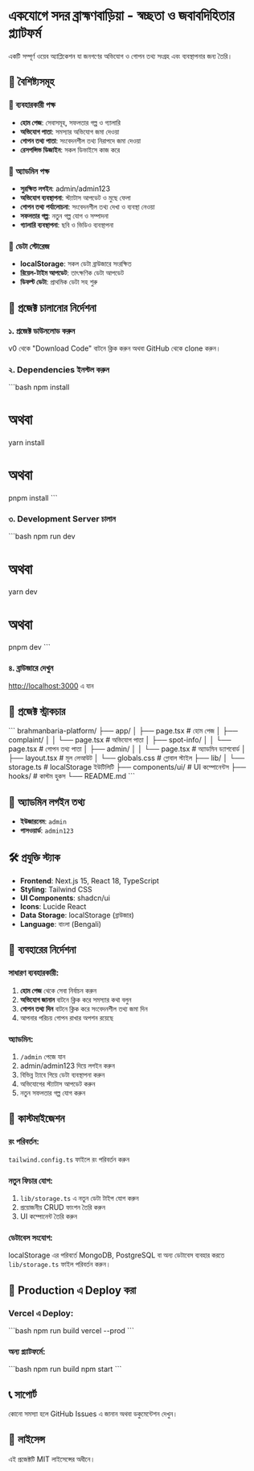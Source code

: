 # একযোগে সদর ব্রাহ্মণবাড়িয়া - স্বচ্ছতা ও জবাবদিহিতার প্ল্যাটফর্ম

একটি সম্পূর্ণ ওয়েব অ্যাপ্লিকেশন যা জনগণের অভিযোগ ও গোপন তথ্য সংগ্রহ এবং ব্যবস্থাপনার জন্য তৈরি।

## 🌟 বৈশিষ্ট্যসমূহ

### 👥 ব্যবহারকারী পক্ষ
- **হোম পেজ**: সেবাসমূহ, সফলতার গল্প ও গ্যালারি
- **অভিযোগ পাতা**: সমস্যার অভিযোগ জমা দেওয়া
- **গোপন তথ্য পাতা**: সংবেদনশীল তথ্য নিরাপদে জমা দেওয়া
- **রেসপন্সিভ ডিজাইন**: সকল ডিভাইসে কাজ করে

### 🔧 অ্যাডমিন পক্ষ
- **সুরক্ষিত লগইন**: admin/admin123
- **অভিযোগ ব্যবস্থাপনা**: স্ট্যাটাস আপডেট ও মুছে ফেলা
- **গোপন তথ্য পর্যালোচনা**: সংবেদনশীল তথ্য দেখা ও ব্যবস্থা নেওয়া
- **সফলতার গল্প**: নতুন গল্প যোগ ও সম্পাদনা
- **গ্যালারি ব্যবস্থাপনা**: ছবি ও ভিডিও ব্যবস্থাপনা

### 💾 ডেটা স্টোরেজ
- **localStorage**: সকল ডেটা ব্রাউজারে সংরক্ষিত
- **রিয়েল-টাইম আপডেট**: তাৎক্ষণিক ডেটা আপডেট
- **ডিফল্ট ডেটা**: প্রাথমিক ডেটা সহ শুরু

## 🚀 প্রজেক্ট চালানোর নির্দেশনা

### ১. প্রজেক্ট ডাউনলোড করুন
v0 থেকে "Download Code" বাটনে ক্লিক করুন অথবা GitHub থেকে clone করুন।

### ২. Dependencies ইনস্টল করুন
\`\`\`bash
npm install
# অথবা
yarn install
# অথবা
pnpm install
\`\`\`

### ৩. Development Server চালান
\`\`\`bash
npm run dev
# অথবা
yarn dev
# অথবা
pnpm dev
\`\`\`

### ৪. ব্রাউজারে দেখুন
[http://localhost:3000](http://localhost:3000) এ যান

## 📁 প্রজেক্ট স্ট্রাকচার

\`\`\`
brahmanbaria-platform/
├── app/
│   ├── page.tsx              # হোম পেজ
│   ├── complaint/
│   │   └── page.tsx          # অভিযোগ পাতা
│   ├── spot-info/
│   │   └── page.tsx          # গোপন তথ্য পাতা
│   ├── admin/
│   │   └── page.tsx          # অ্যাডমিন ড্যাশবোর্ড
│   ├── layout.tsx            # মূল লেআউট
│   └── globals.css           # গ্লোবাল স্টাইল
├── lib/
│   └── storage.ts            # localStorage ইউটিলিটি
├── components/ui/            # UI কম্পোনেন্টস
├── hooks/                    # কাস্টম হুকস
└── README.md
\`\`\`

## 🔑 অ্যাডমিন লগইন তথ্য

- **ইউজারনেম**: `admin`
- **পাসওয়ার্ড**: `admin123`

## 🛠️ প্রযুক্তি স্ট্যাক

- **Frontend**: Next.js 15, React 18, TypeScript
- **Styling**: Tailwind CSS
- **UI Components**: shadcn/ui
- **Icons**: Lucide React
- **Data Storage**: localStorage (ব্রাউজার)
- **Language**: বাংলা (Bengali)

## 📱 ব্যবহারের নির্দেশনা

### সাধারণ ব্যবহারকারী:
1. **হোম পেজ** থেকে সেবা নির্বাচন করুন
2. **অভিযোগ জানান** বাটনে ক্লিক করে সমস্যার কথা বলুন
3. **গোপন তথ্য দিন** বাটনে ক্লিক করে সংবেদনশীল তথ্য জমা দিন
4. আপনার পরিচয় গোপন রাখার অপশন রয়েছে

### অ্যাডমিন:
1. `/admin` পেজে যান
2. admin/admin123 দিয়ে লগইন করুন
3. বিভিন্ন ট্যাবে গিয়ে ডেটা ব্যবস্থাপনা করুন
4. অভিযোগের স্ট্যাটাস আপডেট করুন
5. নতুন সফলতার গল্প যোগ করুন

## 🔧 কাস্টমাইজেশন

### রং পরিবর্তন:
`tailwind.config.ts` ফাইলে রং পরিবর্তন করুন

### নতুন ফিচার যোগ:
1. `lib/storage.ts` এ নতুন ডেটা টাইপ যোগ করুন
2. প্রয়োজনীয় CRUD ফাংশন তৈরি করুন
3. UI কম্পোনেন্ট তৈরি করুন

### ডেটাবেস সংযোগ:
localStorage এর পরিবর্তে MongoDB, PostgreSQL বা অন্য ডেটাবেস ব্যবহার করতে `lib/storage.ts` ফাইল পরিবর্তন করুন।

## 🚀 Production এ Deploy করা

### Vercel এ Deploy:
\`\`\`bash
npm run build
vercel --prod
\`\`\`

### অন্য প্ল্যাটফর্মে:
\`\`\`bash
npm run build
npm start
\`\`\`

## 📞 সাপোর্ট

কোনো সমস্যা হলে GitHub Issues এ জানান অথবা ডকুমেন্টেশন দেখুন।

## 📄 লাইসেন্স

এই প্রজেক্টটি MIT লাইসেন্সের অধীনে।
